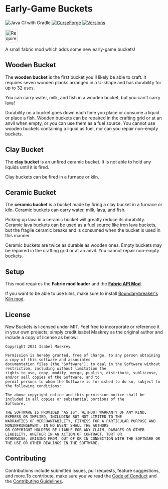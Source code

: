 # Early-Game Buckets
![Java CI with Gradle](https://github.com/satyrnidae/new-buckets-fabric/workflows/build/badge.svg) [![CurseForge](http://cf.way2muchnoise.eu/475470.svg)](https://www.curseforge.com/minecraft/mc-mods/new-buckets-fabric) [![Versions](http://cf.way2muchnoise.eu/versions/475470.svg)](https://minecraft.curseforge.com/projects/new-buckets-fabric/files)

<a href="https://www.curseforge.com/minecraft/mc-mods/fabric-api">
    <img src="https://i.imgur.com/Ol1Tcf8.png" alt="Requires Fabric API" height="40">
</a>

A small fabric mod which adds some new early-game buckets!

## Wooden Bucket

The **wooden bucket** is the first bucket you'll likely be able to craft.  It requires seven wooden planks arranged in a
U-shape and has durability for up to 32 uses.

You can carry water, milk, and fish in a wooden bucket, but you can't carry lava!

Durability on a bucket goes down each time you place or consume a liquid or place a fish. Wooden buckets can be repaired
in the crafting grid or at an anvil when empty, or you can use them as a fuel source. You cannot use wooden buckets
containing a liquid as fuel, nor can you repair non-empty buckets.

## Clay Bucket

The **clay bucket** is an unfired ceramic bucket.  It is not able to hold any liquids until it is fired.

Clay buckets can be fired in a furnace or kiln.

## Ceramic Bucket

The **ceramic bucket** is a bucket made by firing a clay bucket in a furnace or kiln. Ceramic buckets can carry water,
milk, lava, and fish.

Picking up lava in a ceramic bucket will greatly reduce its durability. Ceramic lava buckets can be used as a fuel
source like iron lava buckets, but the fragile ceramic breaks and is consumed when the bucket is used in this manner.

Ceramic buckets are twice as durable as wooden ones. Empty buckets may be repaired in the crafting grid or at an anvil.
You cannot repair non-empty buckets.

## Setup

This mod requires the **Fabric mod loader** and the
**[Fabric API Mod](https://www.curseforge.com/minecraft/mc-mods/fabric-api)**.

If you want to be able to use kilns, make sure to install [Boundarybreaker's Kiln
mod](https://www.curseforge.com/minecraft/mc-mods/kiln-fabric).

## License

New Buckets is licensed under MIT. Feel free to incorporate or reference it in your own projects; simply credit Isabel
Maskrey as the original author and include a copy of license as below:

    Copyright 2021 Isabel Maskrey

    Permission is hereby granted, free of charge, to any person obtaining a copy of this software and associated
    documentation files (the "Software"), to deal in the Software without restriction, including without limitation the
    rights to use, copy, modify, merge, publish, distribute, sublicense, and/or sell copies of the Software, and to
    permit persons to whom the Software is furnished to do so, subject to the following conditions:

    The above copyright notice and this permission notice shall be included in all copies or substantial portions of the
    Software.

    THE SOFTWARE IS PROVIDED "AS IS", WITHOUT WARRANTY OF ANY KIND, EXPRESS OR IMPLIED, INCLUDING BUT NOT LIMITED TO THE
    WARRANTIES OF MERCHANTABILITY, FITNESS FOR A PARTICULAR PURPOSE AND NONINFRINGEMENT. IN NO EVENT SHALL THE AUTHORS
    OR COPYRIGHT HOLDERS BE LIABLE FOR ANY CLAIM, DAMAGES OR OTHER LIABILITY, WHETHER IN AN ACTION OF CONTRACT, TORT OR
    OTHERWISE, ARISING FROM, OUT OF OR IN CONNECTION WITH THE SOFTWARE OR THE USE OR OTHER DEALINGS IN THE SOFTWARE.


## Contributing

Contributions include submitted issues, pull requests, feature suggestions, and more.To contribute, make sure you've
read the [Code of Conduct](https://github.com/satyrnidae/new-buckets-fabric/blob/main/docs/CODE_OF_CONDUCT.md)
and the [Contributing Guidelines](https://github.com/satyrnidae/new-buckets-fabric/blob/main/docs/CONTRIBUTING.md).
